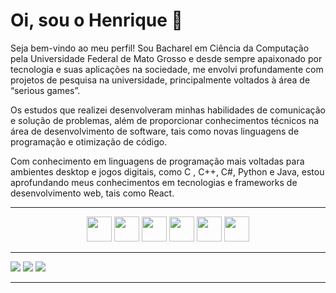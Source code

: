 # Oi, sou o Henrique 👋

Seja bem-vindo ao meu perfil! Sou Bacharel em Ciência da Computação pela Universidade Federal de Mato Grosso e desde sempre apaixonado por tecnologia e suas aplicações na sociedade, me envolvi profundamente com projetos de pesquisa na universidade, principalmente voltados à área de “serious games”.

Os estudos que realizei desenvolveram minhas habilidades de comunicação e solução de problemas, além de proporcionar conhecimentos técnicos na área de desenvolvimento de software, tais como novas linguagens de programação e otimização de código.

Com conhecimento em linguagens de programação mais voltadas para ambientes desktop e jogos digitais, como C , C++, C#, Python e Java, estou aprofundando meus conhecimentos em tecnologias e frameworks de desenvolvimento web, tais como React.

---
<div align="center">
  <img src="https://cdn.jsdelivr.net/gh/devicons/devicon/icons/java/java-original.svg" height=40px />
  <img src="https://cdn.jsdelivr.net/gh/devicons/devicon/icons/c/c-original.svg" height=40px/>
  <img src="https://cdn.jsdelivr.net/gh/devicons/devicon/icons/cplusplus/cplusplus-original.svg" height=40px />
  <img src="https://cdn.jsdelivr.net/gh/devicons/devicon/icons/csharp/csharp-original.svg" height=40px/>
  <img src="https://cdn.jsdelivr.net/gh/devicons/devicon/icons/python/python-original.svg" height=40px />
  <img src="https://cdn.jsdelivr.net/gh/devicons/devicon/icons/jupyter/jupyter-original.svg" height=40px/>
</div>

---
<div>
<a href="https://www.linkedin.com/in/henrique-o-peixoto/"> <img src="https://img.shields.io/badge/LinkedIn-0077B5?style=for-the-badge&logo=linkedin&logoColor=white"/></a>
<a href="mailto:henrique.peixoto1512@gmail.com"><img src="https://img.shields.io/badge/Gmail-D14836?style=for-the-badge&logo=gmail&logoColor=white"/></a>
<a href="mailto:henrique.peixoto1512@outlook.com"><img src="https://img.shields.io/badge/Microsoft_Outlook-0078D4?style=for-the-badge&logo=microsoft-outlook&logoColor=white"/></a>
</div>

---
